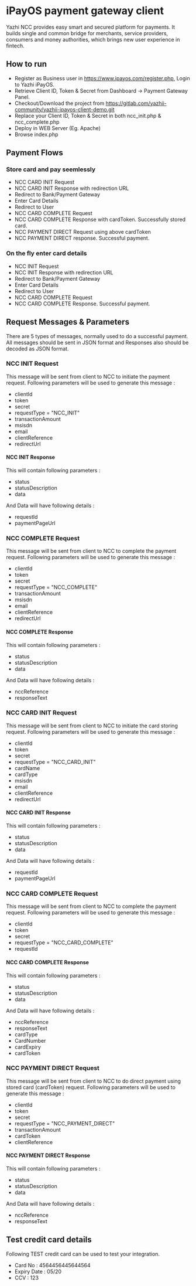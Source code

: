 # iPayOS payment gateway client

Yazhi NCC provides easy smart and secured platform for payments. It builds single and common bridge for merchants, service providers, consumers and money authorities, which brings new user experience in fintech.

## How to run
* Register as Business user in https://www.ipayos.com/register.php, Login to Yazhi iPayOS.
* Retrieve Client ID, Token & Secret from Dashboard -> Payment Gateway Panel.
* Checkout/Download the project from https://gitlab.com/yazhii-community/yazhii-ipayos-client-demo.git
* Replace your Client ID, Token & Secret in both ncc_init.php & ncc_complete.php
* Deploy in WEB Server (Eg. Apache)
* Browse index.php

## Payment Flows
### Store card and pay seemlessly
* NCC CARD INIT Request
* NCC CARD INIT Response with redirection URL
* Redirect to Bank/Payment Gateway
* Enter Card Details
* Redirect to User
* NCC CARD COMPLETE Request
* NCC CARD COMPLETE Response with cardToken. Successfully stored card.
* NCC PAYMENT DIRECT Request using above cardToken
* NCC PAYMENT DIRECT response. Successful payment.

### On the fly enter card details
* NCC INIT Request
* NCC INIT Response with redirection URL
* Redirect to Bank/Payment Gateway
* Enter Card Details
* Redirect to User
* NCC CARD COMPLETE Request
* NCC CARD COMPLETE Response. Successful payment.

## Request Messages & Parameters
There are 5 types of messages, normally used to do a successful payment. All messages should be sent in JSON format and Responses also should be decoded as JSON format.
### NCC INIT Request
This message will be sent from client to NCC to initiate the payment request. Following parameters will be used to generate this message :
* clientId
* token
* secret
* requestType = "NCC_INIT"
* transactionAmount
* msisdn
* email
* clientReference
* redirectUrl

#### NCC INIT Response
This will contain following parameters :
* status
* statusDescription
* data 

And Data will have following details :
* requestId
* paymentPageUrl

### NCC COMPLETE Request
This message will be sent from client to NCC to complete the payment request. Following parameters will be used to generate this message :
* clientId
* token
* secret
* requestType = "NCC_COMPLETE"
* transactionAmount
* msisdn
* email
* clientReference
* redirectUrl

#### NCC COMPLETE Response
This will contain following parameters :
* status
* statusDescription
* data 

And Data will have following details :
* nccReference
* responseText

### NCC CARD INIT Request
This message will be sent from client to NCC to initiate the card storing request. Following parameters will be used to generate this message :
* clientId
* token
* secret
* requestType = "NCC_CARD_INIT"
* cardName
* cardType
* msisdn
* email
* clientReference
* redirectUrl

#### NCC CARD INIT Response
This will contain following parameters :
* status
* statusDescription
* data 

And Data will have following details :
* requestId
* paymentPageUrl

### NCC CARD COMPLETE Request
This message will be sent from client to NCC to complete the payment request. Following parameters will be used to generate this message :
* clientId
* token
* secret
* requestType = "NCC_CARD_COMPLETE"
* requestId

#### NCC CARD COMPLETE Response
This will contain following parameters :
* status
* statusDescription
* data 

And Data will have following details :
* nccReference
* responseText
* cardType
* CardNumber
* cardExpiry
* cardToken

### NCC PAYMENT DIRECT Request
This message will be sent from client to NCC to do direct payment using stored card (cardToken) request. Following parameters will be used to generate this message :
* clientId
* token
* secret
* requestType = "NCC_PAYMENT_DIRECT"
* transactionAmount
* cardToken
* clientReference

#### NCC PAYMENT DIRECT Response
This will contain following parameters :
* status
* statusDescription
* data 

And Data will have following details :
* nccReference
* responseText

## Test credit card details
Following TEST credit card can be used to test your integration.
* Card No : 4564456445644564
* Expiry Date : 05/20
* CCV : 123
